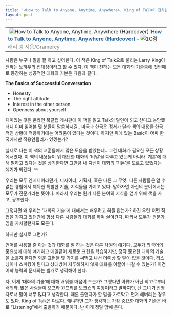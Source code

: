```yaml
---
title: '<How to Talk to Anyone, Anytime, Anywhere>, King of Talk이 전하는 대화의 기술'
layout: post
---
```

<div class="hreview ttbReview">
  <table border="0" cellpadding="3" cellspacing="0">
    <tr>
      <td valign="top">
        <span class="item vcard"><a href="http://www.aladdin.co.kr/shop/wproduct.aspx?ISBN=0517223317&ttbkey=ttbfairycat2009001&paperid=1719559" target="_blank"><img alt="How to Talk to Anyone, Anytime, Anywhere (Hardcover)" src="http://image.aladdin.co.kr/cover/cover/0517223317_1.jpg" align="left" border="0" hspace="5" /></a><a class="fn url" style="font-weight: bold; color: rgb(51, 102, 153); text-decoration: none;" href="http://www.aladdin.co.kr/shop/wproduct.aspx?ISBN=0517223317&ttbkey=ttbfairycat2009001&paperid=1719559" target="_blank">How to Talk to Anyone, Anytime, Anywhere (Hardcover)</a> &#8211; <img alt="10점" src="http://image.aladdin.co.kr/img/common/star_s10.gif" border="0" /></span><br /><span style="color: rgb(129, 129, 129);">래리 킹 지음/Gramercy</span>
      </td>
    </tr>
  </table>
</div>

사람은 누구나 말을 잘 하고 싶어한다. 이 책은 King of Talk으로 불리는 Larry King이 전하는 노하우의 집대성이라고 할 수 있다. 이 책이 전하는 모든 대화의 기술중에 첫번째로 등장하는 성공적인 대화의 기본은 다음과 같다. 

**The Basics of Successful Conversation**
- Honesty
- The right attitude
- Interest in the other person
- Openness about yourself

재미있는 것은 온라인 북클럽 게시판에 이 책을 읽고 Talk의 달인이 되고 싶다고 농담했더니 이미 읽어본 몇 분들이 말씀하시길.. 미국과 한국은 정서가 달라 책의 내용을 한국적인 상황에 적용하기에는 어려움이 있다는 것이다. 하지만 위에 있는 Basic이 어찌 한국에서만 적용안될리가 있겠는가?

실제로 나는 이 책의 교훈들에서 많은 도움을 받았는데.. 그건 대화가 필요한 모든 상황에서였다. 이 책의 내용들이 뭐 대단한 대화의 &#8216;비밀&#8217;을 다루고 있는게 아니라 &#8216;기본&#8217;에 대해 말하고 있다는 것을 상기한다면 그만큼 내 자신이 대화의 &#8216;기본&#8217;을 모르고 있었다는 얘기가 되겠다. ^^

우리는 모두 엔지니어라던가, 디자이너, 기획자, 혹은 다른 그 무엇. 다른 사람들은 알 수 없는 경험에서 체득한 특별한 기술, 지식들을 가지고 있다. 말하자면 자신의 분야에서는 모두가 전문가라는 뜻이다. 따라서 우리는 뭔가 다른 분야의 지식을 얻기 위해 책을 사고, 공부한다. 

그렇다면 왜 우리는 &#8216;대화의 기술&#8217;에 대해서는 배우려고 하질 않는가? 하긴 우린 어떤 직업을 가지고 있던간에 항상 다른 사람들과 대화를 하며 살아간다. 따라서 모두가 전문가임을 자처할런지도 모른다.

하지만 실지로 그런가?

언어를 사용할 줄 아는 것과 대화를 잘 하는 것은 다른 차원의 얘기다. 모두가 외국어의 중요성에 대해 얘기하고 매일같이 새로운 표현을 학습하지만, 정작 중요한 대화의 기술을 소홀히 한다면 외운 표현들 몇 가지를 써먹고 나선 더이상 할 말이 없을 것이다. 리스닝이나 스피킹이 된다고 상대방이 지루해하지 않게 대화를 이끌어 나갈 수 있는가? 이건 어학 능력의 문제와는 별개로 생각해야 한다.

자, 이제 &#8216;대화의 기술&#8217;에 대해 배워볼 마음이 드는가? 그렇다면 아류가 아닌 최고로부터 배워라. 많은 사람들이 오프라 윈프리를 토크쇼의 여왕이라고 말하지만, 난 그녀가 진행자로서 말이 너무 많다고 생각한다. 때론 출연자가 할 말을 가로막고 먼저 해버리는 경우도 있다. King of Talk은 다르다. 왜냐하면 그가 생각하는 가장 중요한 대화의 기술은 바로 &#8220;Listening&#8221;에서 출발하기 때문이다. 난 이게 정말 맘에 든다. 